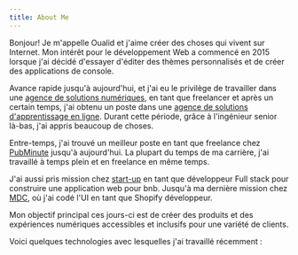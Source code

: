 ```yaml
---
title: About Me
---
```


Bonjour! Je m'appelle Oualid et j'aime créer des choses qui vivent sur Internet. Mon intérêt pour le développement Web a commencé en 2015 lorsque j'ai décidé d'essayer d'éditer des thèmes personnalisés et de créer des applications de console.

Avance rapide jusqu'à aujourd'hui, et j'ai eu le privilège de travailler dans une [agence de solutions numériques](https://www.digitalab.ma/), en tant que freelancer et après un certain temps, j'ai obtenu un poste dans une [agence de solutions d'apprentissage en ligne](https://soman.ma). Durant cette période, grâce à l'ingénieur senior là-bas, j'ai appris beaucoup de choses. 

Entre-temps, j'ai trouvé un meilleur poste en tant que freelance chez [PubMinute](https://pubminute.com/) jusqu'à aujourd'hui. La plupart du temps de ma carrière, j'ai travaillé à temps plein et en freelance en même temps.

J'ai aussi pris mission chez [start-up](https://allyouneed-rh.fr/) en tant que développeur Full stack pour construire une application web pour bnb. Jusqu'à ma dernière mission chez [MDC](https://www.maisonducaftan.com/), où j'ai codé l'UI en tant que Shopify développeur.

Mon objectif principal ces jours-ci est de créer des produits et des expériences numériques accessibles et inclusifs pour une variété de clients.

Voici quelques technologies avec lesquelles j'ai travaillé récemment :
